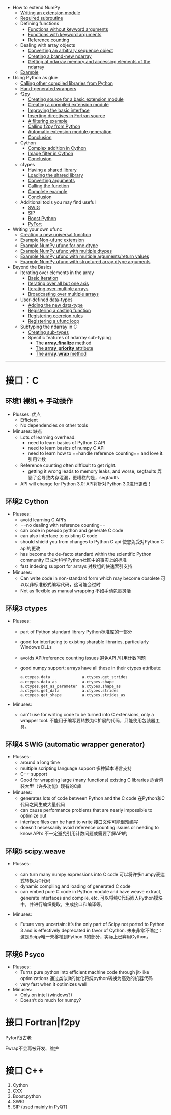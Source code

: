- How to extend NumPy
  - [Writing an extension module](https://numpy.org/doc/1.19/user/c-info.how-to-extend.html#writing-an-extension-module)
  - [Required subroutine](https://numpy.org/doc/1.19/user/c-info.how-to-extend.html#required-subroutine)
  - Defining functions
    - [Functions without keyword arguments](https://numpy.org/doc/1.19/user/c-info.how-to-extend.html#functions-without-keyword-arguments)
    - [Functions with keyword arguments](https://numpy.org/doc/1.19/user/c-info.how-to-extend.html#functions-with-keyword-arguments)
    - [Reference counting](https://numpy.org/doc/1.19/user/c-info.how-to-extend.html#reference-counting)
  - Dealing with array objects
    - [Converting an arbitrary sequence object](https://numpy.org/doc/1.19/user/c-info.how-to-extend.html#converting-an-arbitrary-sequence-object)
    - [Creating a brand-new ndarray](https://numpy.org/doc/1.19/user/c-info.how-to-extend.html#creating-a-brand-new-ndarray)
    - [Getting at ndarray memory and accessing elements of the ndarray](https://numpy.org/doc/1.19/user/c-info.how-to-extend.html#getting-at-ndarray-memory-and-accessing-elements-of-the-ndarray)
  - [Example](https://numpy.org/doc/1.19/user/c-info.how-to-extend.html#example)
- Using Python as glue
  - [Calling other compiled libraries from Python](https://numpy.org/doc/1.19/user/c-info.python-as-glue.html#calling-other-compiled-libraries-from-python)
  - [Hand-generated wrappers](https://numpy.org/doc/1.19/user/c-info.python-as-glue.html#hand-generated-wrappers)
  - f2py
    - [Creating source for a basic extension module](https://numpy.org/doc/1.19/user/c-info.python-as-glue.html#creating-source-for-a-basic-extension-module)
    - [Creating a compiled extension module](https://numpy.org/doc/1.19/user/c-info.python-as-glue.html#creating-a-compiled-extension-module)
    - [Improving the basic interface](https://numpy.org/doc/1.19/user/c-info.python-as-glue.html#improving-the-basic-interface)
    - [Inserting directives in Fortran source](https://numpy.org/doc/1.19/user/c-info.python-as-glue.html#inserting-directives-in-fortran-source)
    - [A filtering example](https://numpy.org/doc/1.19/user/c-info.python-as-glue.html#a-filtering-example)
    - [Calling f2py from Python](https://numpy.org/doc/1.19/user/c-info.python-as-glue.html#calling-f2py-from-python)
    - [Automatic extension module generation](https://numpy.org/doc/1.19/user/c-info.python-as-glue.html#automatic-extension-module-generation)
    - [Conclusion](https://numpy.org/doc/1.19/user/c-info.python-as-glue.html#conclusion)
  - Cython
    - [Complex addition in Cython](https://numpy.org/doc/1.19/user/c-info.python-as-glue.html#complex-addition-in-cython)
    - [Image filter in Cython](https://numpy.org/doc/1.19/user/c-info.python-as-glue.html#image-filter-in-cython)
    - [Conclusion](https://numpy.org/doc/1.19/user/c-info.python-as-glue.html#id2)
  - ctypes
    - [Having a shared library](https://numpy.org/doc/1.19/user/c-info.python-as-glue.html#having-a-shared-library)
    - [Loading the shared library](https://numpy.org/doc/1.19/user/c-info.python-as-glue.html#loading-the-shared-library)
    - [Converting arguments](https://numpy.org/doc/1.19/user/c-info.python-as-glue.html#converting-arguments)
    - [Calling the function](https://numpy.org/doc/1.19/user/c-info.python-as-glue.html#calling-the-function)
    - [Complete example](https://numpy.org/doc/1.19/user/c-info.python-as-glue.html#complete-example)
    - [Conclusion](https://numpy.org/doc/1.19/user/c-info.python-as-glue.html#id5)
  - Additional tools you may find useful
    - [SWIG](https://numpy.org/doc/1.19/user/c-info.python-as-glue.html#swig)
    - [SIP](https://numpy.org/doc/1.19/user/c-info.python-as-glue.html#sip)
    - [Boost Python](https://numpy.org/doc/1.19/user/c-info.python-as-glue.html#boost-python)
    - [PyFort](https://numpy.org/doc/1.19/user/c-info.python-as-glue.html#pyfort)
- Writing your own ufunc
  - [Creating a new universal function](https://numpy.org/doc/1.19/user/c-info.ufunc-tutorial.html#creating-a-new-universal-function)
  - [Example Non-ufunc extension](https://numpy.org/doc/1.19/user/c-info.ufunc-tutorial.html#example-non-ufunc-extension)
  - [Example NumPy ufunc for one dtype](https://numpy.org/doc/1.19/user/c-info.ufunc-tutorial.html#example-numpy-ufunc-for-one-dtype)
  - [Example NumPy ufunc with multiple dtypes](https://numpy.org/doc/1.19/user/c-info.ufunc-tutorial.html#example-numpy-ufunc-with-multiple-dtypes)
  - [Example NumPy ufunc with multiple arguments/return values](https://numpy.org/doc/1.19/user/c-info.ufunc-tutorial.html#example-numpy-ufunc-with-multiple-arguments-return-values)
  - [Example NumPy ufunc with structured array dtype arguments](https://numpy.org/doc/1.19/user/c-info.ufunc-tutorial.html#example-numpy-ufunc-with-structured-array-dtype-arguments)
- Beyond the Basics
  - Iterating over elements in the array
    - [Basic Iteration](https://numpy.org/doc/1.19/user/c-info.beyond-basics.html#basic-iteration)
    - [Iterating over all but one axis](https://numpy.org/doc/1.19/user/c-info.beyond-basics.html#iterating-over-all-but-one-axis)
    - [Iterating over multiple arrays](https://numpy.org/doc/1.19/user/c-info.beyond-basics.html#iterating-over-multiple-arrays)
    - [Broadcasting over multiple arrays](https://numpy.org/doc/1.19/user/c-info.beyond-basics.html#broadcasting-over-multiple-arrays)
  - User-defined data-types
    - [Adding the new data-type](https://numpy.org/doc/1.19/user/c-info.beyond-basics.html#adding-the-new-data-type)
    - [Registering a casting function](https://numpy.org/doc/1.19/user/c-info.beyond-basics.html#registering-a-casting-function)
    - [Registering coercion rules](https://numpy.org/doc/1.19/user/c-info.beyond-basics.html#registering-coercion-rules)
    - [Registering a ufunc loop](https://numpy.org/doc/1.19/user/c-info.beyond-basics.html#registering-a-ufunc-loop)
  - Subtyping the ndarray in C
    - [Creating sub-types](https://numpy.org/doc/1.19/user/c-info.beyond-basics.html#creating-sub-types)
    - Specific features of ndarray sub-typing
      - [The __array_finalize__ method](https://numpy.org/doc/1.19/user/c-info.beyond-basics.html#the-array-finalize-method)
      - [The __array_priority__ attribute](https://numpy.org/doc/1.19/user/c-info.beyond-basics.html#the-array-priority-attribute)
      - [The __array_wrap__ method](https://numpy.org/doc/1.19/user/c-info.beyond-basics.html#the-array-wrap-method)

---





# 接口：C

## 环境1 裸机 => 手动操作

- Plusses: 优点
  - Efficient
  - No dependencies on other tools
- Minuses: 缺点
  - Lots of learning overhead:
    - need to learn basics of Python C API
    - need to learn basics of numpy C API
    - need to learn how to ==handle reference counting== and love it. 引用计数
  - Reference counting often difficult to get right.
    - getting it wrong leads to memory leaks, and worse, segfaults 弄错了会导致内存泄漏，更糟糕的是，segfaults
  - API will change for Python 3.0! API将针对Python 3.0进行更改！



## 环境2 Cython

- Plusses:
  - avoid learning C API’s
  - ==no dealing with reference counting==
  - can code in pseudo python and generate C code
  - can also interface to existing C code
  - should shield you from changes to Python C api 使您免受对Python C api的更改
  - has become the de-facto standard within the scientific Python community 已成为科学Python社区中的事实上的标准
  - fast indexing support for arrays 对数组的快速索引支持
- Minuses:
  - Can write code in non-standard form which may become obsolete 可以以非标准形式编写代码，这可能会过时
  - Not as flexible as manual wrapping 不如手动包裹灵活



## 环境3 ctypes

- Plusses:

  - part of Python standard library Python标准库的一部分

  - good for interfacing to existing sharable libraries, particularly Windows DLLs 

  - avoids API/reference counting issues 避免API /引用计数问题

  - good numpy support: arrays have all these in their ctypes attribute:

    ```
    a.ctypes.data              a.ctypes.get_strides
    a.ctypes.data_as           a.ctypes.shape
    a.ctypes.get_as_parameter  a.ctypes.shape_as
    a.ctypes.get_data          a.ctypes.strides
    a.ctypes.get_shape         a.ctypes.strides_as
    ```

- Minuses:

  - can’t use for writing code to be turned into C extensions, only a wrapper tool. 不能用于编写要转换为C扩展的代码，只能使用包装器工具。

## 环境4 SWIG (automatic wrapper generator)

- Plusses:
  - around a long time
  - multiple scripting language support 多种脚本语言支持
  - C++ support
  - Good for wrapping large (many functions) existing C libraries 适合包装大型（许多功能）现有的C库
- Minuses:
  - generates lots of code between Python and the C code 在Python和C代码之间生成大量代码
  - can cause performance problems that are nearly impossible to optimize out
  - interface files can be hard to write  接口文件可能很难编写
  - doesn’t necessarily avoid reference counting issues or needing to know API’s 不一定避免引用计数问题或需要了解API的



## 环境5 scipy.weave

- Plusses:

  - can turn many numpy expressions into C code  可以将许多numpy表达式转换为C代码
  - dynamic compiling and loading of generated C code
  - can embed pure C code in Python module and have weave extract, generate interfaces and compile, etc.  可以将纯C代码嵌入Python模块中，并进行编织提取，生成接口和编译等。

- Minuses:

  - Future very uncertain: it’s the only part of Scipy not ported to Python 3 and is effectively deprecated in favor of Cython.  未来非常不确定：这是Scipy唯一未移植到Python 3的部分，实际上已弃用Cython。

  

## 环境6 Psyco

- Plusses:
  - Turns pure python into efficient machine code through jit-like optimizations 通过类似jit的优化将纯python转换为高效的机器代码
  - very fast when it optimizes well
- Minuses:
  - Only on intel (windows?)
  - Doesn’t do much for numpy?



# 接口 Fortran|f2py

Pyfort很古老

Fwrap不会再被开发、维护



# 接口 C++

1. Cython
2. CXX
3. Boost.python
4. SWIG
5. SIP (used mainly in PyQT)

